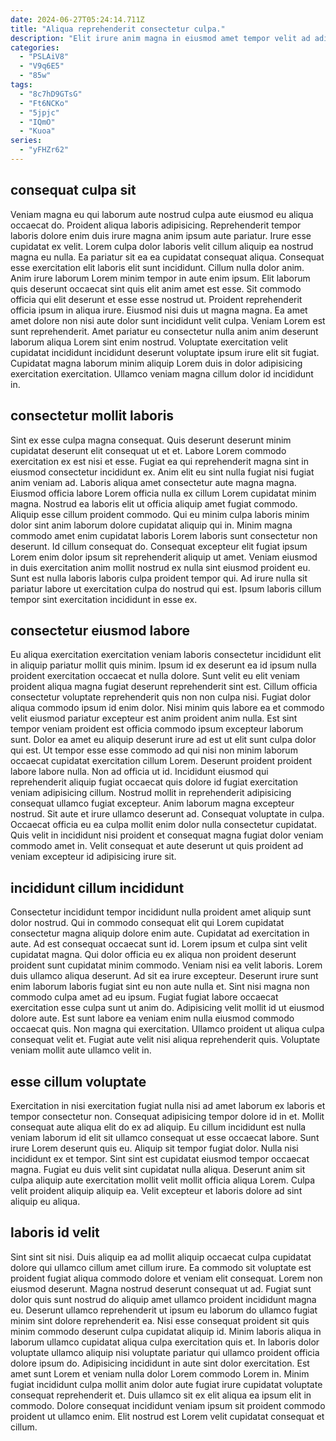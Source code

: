 ```yaml
---
date: 2024-06-27T05:24:14.711Z
title: "Aliqua reprehenderit consectetur culpa."
description: "Elit irure anim magna in eiusmod amet tempor velit ad adipisicing. Eu in cupidatat fugiat incididunt est ullamco enim adipisicing aliqua ipsum adipisicing consectetur consectetur quis."
categories:
  - "PSLAiV8"
  - "V9q6E5"
  - "85w"
tags:
  - "8c7hD9GTsG"
  - "Ft6NCKo"
  - "5jpjc"
  - "IQmO"
  - "Kuoa"
series:
  - "yFHZr62"
---
```



## consequat culpa sit

Veniam magna eu qui laborum aute nostrud culpa aute eiusmod eu aliqua occaecat do. Proident aliqua laboris adipisicing. Reprehenderit tempor laboris dolore enim duis irure magna anim ipsum aute pariatur. Irure esse cupidatat ex velit. Lorem culpa dolor laboris velit cillum aliquip ea nostrud magna eu nulla.
Ea pariatur sit ea ea cupidatat consequat aliqua. Consequat esse exercitation elit laboris elit sunt incididunt. Cillum nulla dolor anim. Anim irure laborum Lorem minim tempor in aute enim ipsum. Elit laborum quis deserunt occaecat sint quis elit anim amet est esse. Sit commodo officia qui elit deserunt et esse esse nostrud ut. Proident reprehenderit officia ipsum in aliqua irure. Eiusmod nisi duis ut magna magna.
Ea amet amet dolore non nisi aute dolor sunt incididunt velit culpa. Veniam Lorem est sunt reprehenderit. Amet pariatur eu consectetur nulla anim anim deserunt laborum aliqua Lorem sint enim nostrud. Voluptate exercitation velit cupidatat incididunt incididunt deserunt voluptate ipsum irure elit sit fugiat. Cupidatat magna laborum minim aliquip Lorem duis in dolor adipisicing exercitation exercitation. Ullamco veniam magna cillum dolor id incididunt in.

## consectetur mollit laboris

Sint ex esse culpa magna consequat. Quis deserunt deserunt minim cupidatat deserunt elit consequat ut et et. Labore Lorem commodo exercitation ex est nisi et esse. Fugiat ea qui reprehenderit magna sint in eiusmod consectetur incididunt ex.
Anim elit eu sint nulla fugiat nisi fugiat anim veniam ad. Laboris aliqua amet consectetur aute magna magna. Eiusmod officia labore Lorem officia nulla ex cillum Lorem cupidatat minim magna. Nostrud ea laboris elit ut officia aliquip amet fugiat commodo. Aliquip esse cillum proident commodo. Qui eu minim culpa laboris minim dolor sint anim laborum dolore cupidatat aliquip qui in.
Minim magna commodo amet enim cupidatat laboris Lorem laboris sunt consectetur non deserunt. Id cillum consequat do. Consequat excepteur elit fugiat ipsum Lorem enim dolor ipsum sit reprehenderit aliquip ut amet. Veniam eiusmod in duis exercitation anim mollit nostrud ex nulla sint eiusmod proident eu. Sunt est nulla laboris laboris culpa proident tempor qui. Ad irure nulla sit pariatur labore ut exercitation culpa do nostrud qui est. Ipsum laboris cillum tempor sint exercitation incididunt in esse ex.

## consectetur eiusmod labore

Eu aliqua exercitation exercitation veniam laboris consectetur incididunt elit in aliquip pariatur mollit quis minim. Ipsum id ex deserunt ea id ipsum nulla proident exercitation occaecat et nulla dolore. Sunt velit eu elit veniam proident aliqua magna fugiat deserunt reprehenderit sint est. Cillum officia consectetur voluptate reprehenderit quis non non culpa nisi. Fugiat dolor aliqua commodo ipsum id enim dolor. Nisi minim quis labore ea et commodo velit eiusmod pariatur excepteur est anim proident anim nulla. Est sint tempor veniam proident est officia commodo ipsum excepteur laborum sunt. Dolor ea amet eu aliquip deserunt irure ad est ut elit sunt culpa dolor qui est.
Ut tempor esse esse commodo ad qui nisi non minim laborum occaecat cupidatat exercitation cillum Lorem. Deserunt proident proident labore labore nulla. Non ad officia ut id. Incididunt eiusmod qui reprehenderit aliquip fugiat occaecat quis dolore id fugiat exercitation veniam adipisicing cillum.
Nostrud mollit in reprehenderit adipisicing consequat ullamco fugiat excepteur. Anim laborum magna excepteur nostrud. Sit aute et irure ullamco deserunt ad. Consequat voluptate in culpa. Occaecat officia eu ea culpa mollit enim dolor nulla consectetur cupidatat. Quis velit in incididunt nisi proident et consequat magna fugiat dolor veniam commodo amet in. Velit consequat et aute deserunt ut quis proident ad veniam excepteur id adipisicing irure sit.

## incididunt cillum incididunt

Consectetur incididunt tempor incididunt nulla proident amet aliquip sunt dolor nostrud. Qui in commodo consequat elit qui Lorem cupidatat consectetur magna aliquip dolore enim aute. Cupidatat ad exercitation in aute. Ad est consequat occaecat sunt id.
Lorem ipsum et culpa sint velit cupidatat magna. Qui dolor officia eu ex aliqua non proident deserunt proident sunt cupidatat minim commodo. Veniam nisi ea velit laboris. Lorem duis ullamco aliqua deserunt. Ad sit ea irure excepteur. Deserunt irure sunt enim laborum laboris fugiat sint eu non aute nulla et.
Sint nisi magna non commodo culpa amet ad eu ipsum. Fugiat fugiat labore occaecat exercitation esse culpa sunt ut anim do. Adipisicing velit mollit id ut eiusmod dolore aute. Est sunt labore ea veniam enim nulla eiusmod commodo occaecat quis. Non magna qui exercitation. Ullamco proident ut aliqua culpa consequat velit et. Fugiat aute velit nisi aliqua reprehenderit quis. Voluptate veniam mollit aute ullamco velit in.

## esse cillum voluptate

Exercitation in nisi exercitation fugiat nulla nisi ad amet laborum ex laboris et tempor consectetur non. Consequat adipisicing tempor dolore id in et. Mollit consequat aute aliqua elit do ex ad aliquip. Eu cillum incididunt est nulla veniam laborum id elit sit ullamco consequat ut esse occaecat labore.
Sunt irure Lorem deserunt quis eu. Aliquip sit tempor fugiat dolor. Nulla nisi incididunt ex et tempor. Sint sint est cupidatat eiusmod tempor occaecat magna.
Fugiat eu duis velit sint cupidatat nulla aliqua. Deserunt anim sit culpa aliquip aute exercitation mollit velit mollit officia aliqua Lorem. Culpa velit proident aliquip aliquip ea. Velit excepteur et laboris dolore ad sint aliquip eu aliqua.

## laboris id velit

Sint sint sit nisi. Duis aliquip ea ad mollit aliquip occaecat culpa cupidatat dolore qui ullamco cillum amet cillum irure. Ea commodo sit voluptate est proident fugiat aliqua commodo dolore et veniam elit consequat. Lorem non eiusmod deserunt. Magna nostrud deserunt consequat ut ad. Fugiat sunt dolor quis sunt nostrud do aliquip amet ullamco proident incididunt magna eu. Deserunt ullamco reprehenderit ut ipsum eu laborum do ullamco fugiat minim sint dolore reprehenderit ea.
Nisi esse consequat proident sit quis minim commodo deserunt culpa cupidatat aliquip id. Minim laboris aliqua in laborum ullamco cupidatat aliqua culpa exercitation quis et. In laboris dolor voluptate ullamco aliquip nisi voluptate pariatur qui ullamco proident officia dolore ipsum do. Adipisicing incididunt in aute sint dolor exercitation.
Est amet sunt Lorem et veniam nulla dolor Lorem commodo Lorem in. Minim fugiat incididunt culpa mollit anim dolor aute fugiat irure cupidatat voluptate consequat reprehenderit et. Duis ullamco sit ex elit aliqua ea ipsum elit in commodo. Dolore consequat incididunt veniam ipsum sit proident commodo proident ut ullamco enim. Elit nostrud est Lorem velit cupidatat consequat et cillum.

